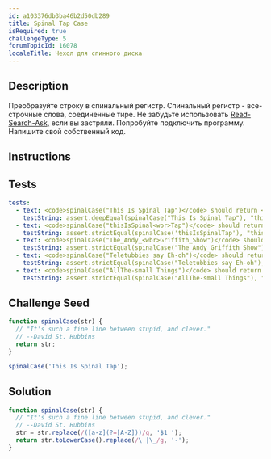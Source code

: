 ```yaml
---
id: a103376db3ba46b2d50db289
title: Spinal Tap Case
isRequired: true
challengeType: 5
forumTopicId: 16078
localeTitle: Чехол для спинного диска
---
```


## Description
<section id='description'>
Преобразуйте строку в спинальный регистр. Спинальный регистр - все-строчные слова, соединенные тире. Не забудьте использовать <a href="https://www.freecodecamp.org/forum/t/how-to-get-help-when-you-are-stuck-coding/19514" target="_blank">Read-Search-Ask,</a> если вы застряли. Попробуйте подключить программу. Напишите свой собственный код.
</section>

## Instructions
<section id='instructions'>

</section>

## Tests
<section id='tests'>

```yml
tests:
  - text: <code>spinalCase("This Is Spinal Tap")</code> should return <code>"this-is-spinal-tap"</code>.
    testString: assert.deepEqual(spinalCase("This Is Spinal Tap"), "this-is-spinal-tap");
  - text: <code>spinalCase("thisIsSpinal<wbr>Tap")</code> should return <code>"this-is-spinal-tap"</code>.
    testString: assert.strictEqual(spinalCase('thisIsSpinalTap'), "this-is-spinal-tap");
  - text: <code>spinalCase("The_Andy_<wbr>Griffith_Show")</code> should return <code>"the-andy-griffith-show"</code>.
    testString: assert.strictEqual(spinalCase("The_Andy_Griffith_Show"), "the-andy-griffith-show");
  - text: <code>spinalCase("Teletubbies say Eh-oh")</code> should return <code>"teletubbies-say-eh-oh"</code>.
    testString: assert.strictEqual(spinalCase("Teletubbies say Eh-oh"), "teletubbies-say-eh-oh");
  - text: <code>spinalCase("AllThe-small Things")</code> should return <code>"all-the-small-things"</code>.
    testString: assert.strictEqual(spinalCase("AllThe-small Things"), "all-the-small-things");

```

</section>

## Challenge Seed
<section id='challengeSeed'>

<div id='js-seed'>

```js
function spinalCase(str) {
  // "It's such a fine line between stupid, and clever."
  // --David St. Hubbins
  return str;
}

spinalCase('This Is Spinal Tap');

```

</div>

</section>

## Solution
<section id='solution'>

```js
function spinalCase(str) {
  // "It's such a fine line between stupid, and clever."
  // --David St. Hubbins
  str = str.replace(/([a-z](?=[A-Z]))/g, '$1 ');
  return str.toLowerCase().replace(/\ |\_/g, '-');
}
```

</section>

